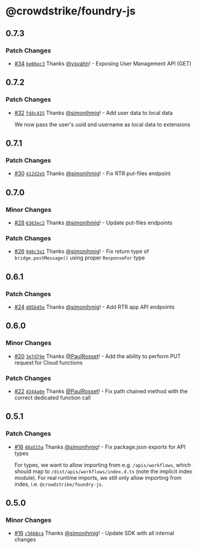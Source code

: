 # @crowdstrike/foundry-js

## 0.7.3

### Patch Changes

- [#34](https://github.com/CrowdStrike/foundry-js/pull/34) [`be06ec3`](https://github.com/CrowdStrike/foundry-js/commit/be06ec3400dc335b92249f741f72c6b40d467aba) Thanks [@ysvahn](https://github.com/ysvahn)! - Exposing User Management API (GET)

## 0.7.2

### Patch Changes

- [#32](https://github.com/CrowdStrike/foundry-js/pull/32) [`fd4c415`](https://github.com/CrowdStrike/foundry-js/commit/fd4c4152bf253d77644e8ca96efba4d578aa95c4) Thanks [@simonihmig](https://github.com/simonihmig)! - Add user data to local data

  We now pass the user's uuid and username as local data to extensions

## 0.7.1

### Patch Changes

- [#30](https://github.com/CrowdStrike/foundry-js/pull/30) [`412d2e5`](https://github.com/CrowdStrike/foundry-js/commit/412d2e5e3f7fa294551029f7dc52ccaab699a90d) Thanks [@simonihmig](https://github.com/simonihmig)! - Fix RTR put-files endpoint

## 0.7.0

### Minor Changes

- [#28](https://github.com/CrowdStrike/foundry-js/pull/28) [`6363ec2`](https://github.com/CrowdStrike/foundry-js/commit/6363ec2c5a2eb02b4b132d4313a6ea16c351853a) Thanks [@simonihmig](https://github.com/simonihmig)! - Update put-files endpoints

### Patch Changes

- [#26](https://github.com/CrowdStrike/foundry-js/pull/26) [`946c3a1`](https://github.com/CrowdStrike/foundry-js/commit/946c3a1e7dc8898fa76dac6535841f87af45286c) Thanks [@simonihmig](https://github.com/simonihmig)! - Fix return type of `bridge.postMessage()` using proper `ResponseFor` type

## 0.6.1

### Patch Changes

- [#24](https://github.com/CrowdStrike/foundry-js/pull/24) [`d05b45e`](https://github.com/CrowdStrike/foundry-js/commit/d05b45e31e016edf09d80d25f5aa7b4fda808cc5) Thanks [@simonihmig](https://github.com/simonihmig)! - Add RTR app API endpoints

## 0.6.0

### Minor Changes

- [#20](https://github.com/CrowdStrike/foundry-js/pull/20) [`3e7d79e`](https://github.com/CrowdStrike/foundry-js/commit/3e7d79e67d1b3ec9169be918b8c110f2001d9d88) Thanks [@PaulRosset](https://github.com/PaulRosset)! - Add the ability to perform PUT request for Cloud functions

### Patch Changes

- [#22](https://github.com/CrowdStrike/foundry-js/pull/22) [`4344a0e`](https://github.com/CrowdStrike/foundry-js/commit/4344a0efa818d5c4cc41dac28987856b57c85637) Thanks [@PaulRosset](https://github.com/PaulRosset)! - Fix path chained method with the correct dedicated function call

## 0.5.1

### Patch Changes

- [#18](https://github.com/CrowdStrike/foundry-js/pull/18) [`d8a515a`](https://github.com/CrowdStrike/foundry-js/commit/d8a515a749a7e37dfe060509cea8ba94fa328170) Thanks [@simonihmig](https://github.com/simonihmig)! - Fix package.json exports for API types

  For types, we want to allow importing from e.g. `/apis/workflows`, which should map to `/dist/apis/workflows/index.d.ts` (note the implicit index module). For real runtime imports, we still only allow importing from index, i.e. `@crowdstrike/foundry-js`.

## 0.5.0

### Minor Changes

- [#16](https://github.com/CrowdStrike/foundry-js/pull/16) [`c5668ca`](https://github.com/CrowdStrike/foundry-js/commit/c5668ca95ca69efec996036627d7e779ecd3e474) Thanks [@simonihmig](https://github.com/simonihmig)! - Update SDK with all internal changes
